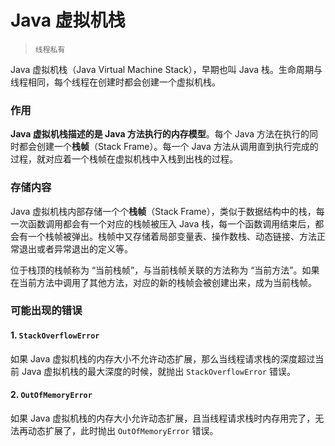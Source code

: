 # Java 虚拟机栈

> `线程私有`

Java 虚拟机栈（Java Virtual Machine Stack），早期也叫 Java 栈。生命周期与线程相同，每个线程在创建时都会创建一个虚拟机栈。


### 作用

**Java 虚拟机栈描述的是 Java 方法执行的内存模型**。每个 Java 方法在执行的同时都会创建一个**栈帧**（Stack Frame）。每一个 Java 方法从调用直到执行完成的过程，就对应着一个栈帧在虚拟机栈中入栈到出栈的过程。


### 存储内容

Java 虚拟机栈内部存储一个个**栈帧**（Stack Frame），类似于数据结构中的栈，每一次函数调用都会有一个对应的栈帧被压入 Java 栈，每一个函数调用结束后，都会有一个栈帧被弹出。栈帧中又存储着局部变量表、操作数栈、动态链接、方法正常退出或者异常退出的定义等。

位于栈顶的栈帧称为 “当前栈帧”，与当前栈帧关联的方法称为 “当前方法”。如果在当前方法中调用了其他方法，对应的新的栈帧会被创建出来，成为当前栈帧。


### 可能出现的错误

#### 1. `StackOverflowError`

如果 Java 虚拟机栈的内存大小不允许动态扩展，那么当线程请求栈的深度超过当前 Java 虚拟机栈的最大深度的时候，就抛出 `StackOverflowError` 错误。

#### 2. `OutOfMemoryError`

如果 Java 虚拟机栈的内存大小允许动态扩展，且当线程请求栈时内存用完了，无法再动态扩展了，此时抛出 `OutOfMemoryError` 错误。
